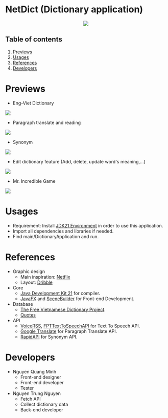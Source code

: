 # NetDict (Dictionary application) 
<p align="center">
<img src="https://i.imgur.com/CTf9wlq.png">
</p>

## Table of contents
1. [Previews](#previews)
2. [Usages](#usages)
3. [References](#references)
4. [Developers](#developers)

# Previews <a name="previews"></a>
* Eng-Viet Dictionary

<img src="https://i.imgur.com/0oVwrut.png">

* Paragraph translate and reading 

<img src="https://i.imgur.com/3NqdFjR.png">

* Synonym

<img src="https://i.imgur.com/Cno5SxE.png">

* Edit dictionary feature (Add, delete, update word's meaning,...)

<img src="https://i.imgur.com/xhqOaCm.png">

* Mr. Incredible Game

<img src="https://i.imgur.com/aqkozsz.png">


# Usages <a name="usages"></a>
- Requirement: Install [JDK21 Environment](https://www.oracle.com/java/technologies/downloads/) in order to use this application.
- Import all dependencies and libraries if needed.
- Find main/DictionaryApplication and run.
# References <a name="references"></a>

- Graphic design
    - Main inspiration: [Netflix](https://www.netflix.com)
    - Layout: [Dribble](https://dribbble.com/shots/8835800-Dictionary-For-Desktop)
- Core
    - [Java Development Kit 21](https://www.oracle.com/java/technologies/downloads/#jdk17-windows) for compiler.
    - [JavaFX](https://openjfx.io) and [SceneBuilder](https://gluonhq.com/products/scene-builder) for Front-end Development.
- Database
    - [The Free Vietnamese Dictionary Project](http://www.informatik.uni-leipzig.de/~duc/Dict/).
    - [Quotes](https://gist.github.com/robatron/a66acc0eed3835119817#file-quotes-txt)
- API
    - [VoiceRSS](https://www.voicerss.org), [FPTTextToSpeechAPI](https://fpt.ai/tts) for Text To Speech API.
    - [Google Translate](https://translate.google.com) for Paragraph Translate API.
    - [RapidAPI](https://rapidapi.com) for Synonym API.
  
# Developers <a name="developers"></a>
- Nguyen Quang Minh
    * Front-end designer
    * Front-end developer
    * Tester
- Nguyen Trung Nguyen
    * Fetch API
    * Collect dictionary data
    * Back-end developer

